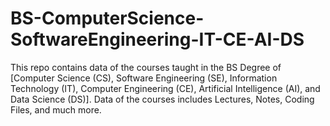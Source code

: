 # BS-ComputerScience-SoftwareEngineering-IT-CE-AI-DS
This repo contains data of the courses taught in the BS Degree of [Computer Science (CS), Software Engineering (SE), Information Technology (IT), Computer Engineering (CE), Artificial Intelligence (AI), and Data Science (DS)].
Data of the courses includes Lectures, Notes, Coding Files, and much more.
